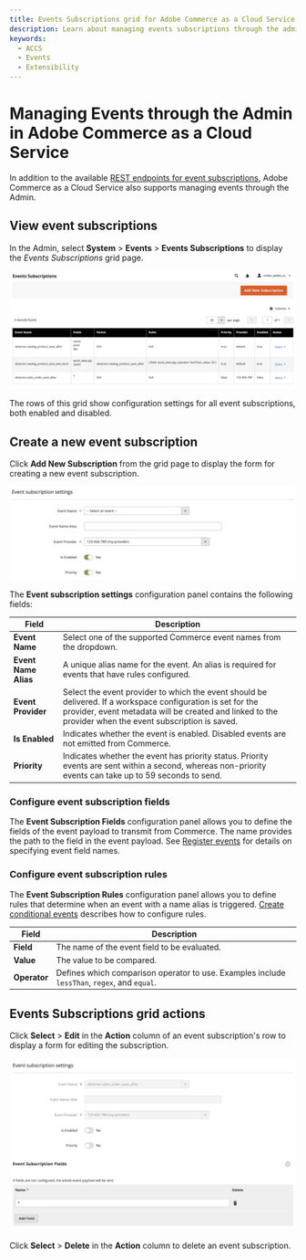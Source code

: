 ```yaml
---
title: Events Subscriptions grid for Adobe Commerce as a Cloud Service
description: Learn about managing events subscriptions through the admin in Commerce Cloud Service.
keywords:
  - ACCS
  - Events
  - Extensibility
---
```


# Managing Events through the Admin in Adobe Commerce as a Cloud Service

In addition to the available [REST endpoints for event subscriptions](./api.md), Adobe Commerce as a Cloud Service also supports managing events through the Admin.

## View event subscriptions

In the Admin, select **System** > **Events** > **Events Subscriptions** to display the _Events Subscriptions_ grid page.

![Events Subscriptions grid page](../_images/events/events-subscriptions-grid.png)

The rows of this grid show configuration settings for all event subscriptions, both enabled and disabled.

## Create a new event subscription

Click **Add New Subscription** from the grid page to display the form for creating a new event subscription.

![New event subscription](../_images/events/event-subscription-settings.png)

The **Event subscription settings** configuration panel contains the following fields:

Field | Description
--- | ---
**Event Name** | Select one of the supported Commerce event names from the dropdown.
**Event Name Alias** | A unique alias name for the event. An alias is required for events that have rules configured.
**Event Provider** | Select the event provider to which the event should be delivered. If a workspace configuration is set for the provider, event metadata will be created and linked to the provider when the event subscription is saved.
**Is Enabled** | Indicates whether the event is enabled. Disabled events are not emitted from Commerce.
**Priority** | Indicates whether the event has priority status. Priority events are sent within a second, whereas non-priority events can take up to 59 seconds to send.

### Configure event subscription fields

The **Event Subscription Fields** configuration panel allows you to define the fields of the event payload to transmit from Commerce. The name provides the path to the field in the event payload. See [Register events](./module-development.md#register-events) for details on specifying event field names.

### Configure event subscription rules

The **Event Subscription Rules** configuration panel allows you to define rules that determine when an event with a name alias is triggered. [Create conditional events](./conditional-events.md) describes how to configure rules.

Field | Description
--- | ---
**Field** | The name of the event field to be evaluated.
**Value** | The value to be compared.
**Operator** | Defines which comparison operator to use. Examples include `lessThan`, `regex`, and `equal`.

## Events Subscriptions grid actions

Click **Select** > **Edit** in the **Action** column of an event subscription's row to display a form for editing the subscription.

![Edit event subscription](../_images/events/edit-event-subscription.png)

Click **Select** > **Delete** in the **Action** column to delete an event subscription.
